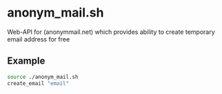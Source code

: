 # anonym_mail.sh
Web-API for (anonymmail.net) which provides ability to create temporary email address for free

## Example
```bash
source ./anonym_mail.sh
create_email "email"
```
